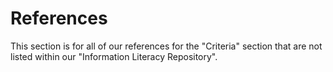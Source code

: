 # References #
This section is for all of our references for the "Criteria" section that are not listed within our "Information Literacy Repository". 
